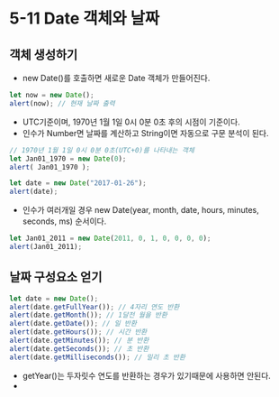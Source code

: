 # 5-11 Date 객체와 날짜

## 객체 생성하기
- new Date()를 호출하면 새로운 Date 객체가 만들어진다.
```javascript
let now = new Date();
alert(now); // 현재 날짜 출력
```
- UTC기준이며, 1970년 1월 1일 0시 0분 0초 후의 시점이 기준이다.
- 인수가 Number면 날짜를 계산하고 String이면 자동으로 구문 분석이 된다.
```javascript
// 1970년 1월 1일 0시 0분 0초(UTC+0)를 나타내는 객체
let Jan01_1970 = new Date(0);
alert( Jan01_1970 );

let date = new Date("2017-01-26");
alert(date);
```
- 인수가 여러개일 경우 new Date(year, month, date, hours, minutes, seconds, ms) 순서이다.
```javascript
let Jan01_2011 = new Date(2011, 0, 1, 0, 0, 0, 0);
alert(Jan01_2011);
```

## 날짜 구성요소 얻기
```javascript
let date = new Date();
alert(date.getFullYear()); // 4자리 연도 반환 
alert(date.getMonth()); // 1달전 월을 반환
alert(date.getDate()); // 일 반환
alert(date.getHours()); // 시간 반환
alert(date.getMinutes()); // 분 반환
alert(date.getSeconds()); // 초 반환
alert(date.getMilliseconds()); // 밀리 초 반환
```
- getYear()는 두자릿수 연도를 반환하는 경우가 있기때문에 사용하면 안된다.
- 
